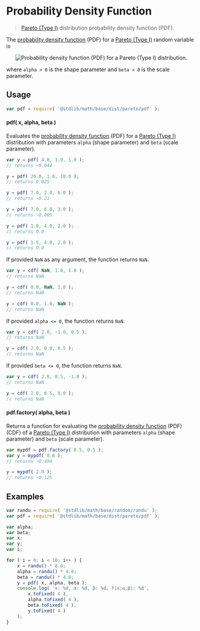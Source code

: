 Probability Density Function
===

> [Pareto (Type I)][pareto] distribution probability density function (PDF).

<section class="intro">

The [probability density function][pdf] (PDF) for a [Pareto (Type I)][pareto] random variable is

<!-- <equation class="equation" label="eq:pdf" align="center" raw="f(x;\alpha,\beta)=\begin{cases}\frac{\alpha\,\beta^\alpha}{x^{\alpha+1}} &\amp; \text{ for }x\ge \beta \\ 0 &\amp; \text{otherwise} \end{cases}" alt="Probability density function (PDF) for a Pareto (Type I) distribution."> -->

<div class="equation" align="center" data-raw-text="f(x;\alpha,\beta)=\begin{cases}\frac{\alpha\,\beta^\alpha}{x^{\alpha+1}} &\amp; \text{ for }x\ge \beta \\ 0 &\amp; \text{otherwise} \end{cases}" data-equation="eq:pdf">
    <img src="" alt="Probability density function (PDF) for a Pareto (Type I) distribution.">
    <br>
</div>

<!-- </equation> -->

where `alpha > 0` is the shape parameter and `beta > 0` is the scale parameter.

</section>

<!-- /.intro -->

<section class="usage">

## Usage
``` javascript
var pdf = require( '@stdlib/math/base/dist/pareto/pdf' );
```

#### pdf( x, alpha, beta )

Evaluates the [probability density function][pdf] (PDF) for a [Pareto (Type I)][pareto] distribution with parameters `alpha` (shape parameter) and `beta` (scale parameter).


``` javascript
var y = pdf( 4.0, 1.0, 1.0 );
// returns ~0.044

y = pdf( 20.0, 1.0, 10.0 );
// returns 0.025

y = pdf( 7.0, 2.0, 6.0 );
// returns ~0.21

y = pdf( 7.0, 6.0, 3.0 );
// returns ~0.005

y = pdf( 1.0, 4.0, 2.0 );
// returns 0.0

y = pdf( 1.5, 4.0, 2.0 );
// returns 0.0
```

If provided `NaN` as any argument, the function returns `NaN`.

``` javascript
var y = cdf( NaN, 1.0, 1.0 );
// returns NaN

y = cdf( 0.0, NaN, 1.0 );
// returns NaN

y = cdf( 0.0, 1.0, NaN );
// returns NaN
```

If provided `alpha <= 0`, the function returns `NaN`.

``` javascript
var y = cdf( 2.0, -1.0, 0.5 );
// returns NaN

y = cdf( 2.0, 0.0, 0.5 );
// returns NaN
```

If provided `beta <= 0`, the function returns `NaN`.

``` javascript
var y = cdf( 2.0, 0.5, -1.0 );
// returns NaN

y = cdf( 2.0, 0.5, 0.0 );
// returns NaN
```

#### pdf.factory( alpha, beta )

Returns a function for evaluating the [probability density function][pdf] (PDF) (CDF) of a [Pareto (Type I)][pareto] distribution with parameters `alpha` (shape parameter) and `beta` (scale parameter).

``` javascript
var mypdf = pdf.factory( 0.5, 0.5 );
var y = mypdf( 0.8 );
// returns ~0.494

y = mypdf( 2.0 );
// returns ~0.125
```

</section>

<!-- /.usage -->

<section class="examples">

## Examples

``` javascript
var randu = require( '@stdlib/math/base/random/randu' );
var pdf = require( '@stdlib/math/base/dist/pareto/pdf' );

var alpha;
var beta;
var x;
var y;
var i;

for ( i = 0; i < 10; i++ ) {
    x = randu() * 8.0;
    alpha = randu() * 4.0;
    beta = randu() * 4.0;
    y = pdf( x, alpha, beta );
    console.log( 'x: %d, α: %d, β: %d, f(x;α,β): %d',
        x.toFixed( 4 ),
        alpha.toFixed( 4 ),
        beta.toFixed( 4 ),
        y.toFixed( 4 )
    );
}
```

</section>

<!-- /.examples -->


<section class="links">

[pareto]: https://en.wikipedia.org/wiki/Pareto_distribution
[pdf]: https://en.wikipedia.org/wiki/Probability_density_function

</section>

<!-- /.links -->
